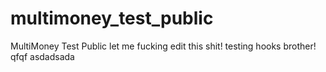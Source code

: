 multimoney_test_public
======================

MultiMoney Test Public
let me fucking edit this shit!
testing hooks brother!
qfqf
asdadsada
